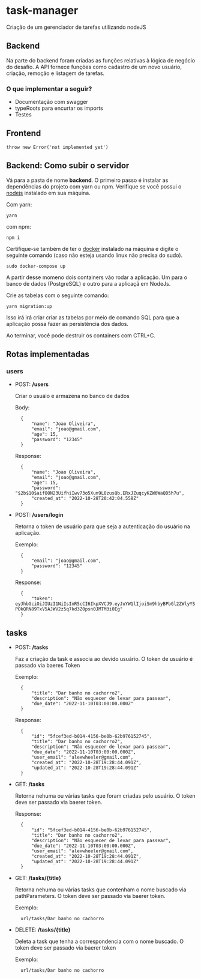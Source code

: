 # task-manager

Criação de um gerenciador de tarefas utilizando nodeJS

## Backend

Na parte do backend foram criadas as funções relativas à lógica de negócio do desafio. A API fornece funções como cadastro de um novo usuário, criação, remoção e listagem de tarefas.

### O que implementar a seguir?

- Documentação com swagger
- typeRoots para encurtar os imports
- Testes

## Frontend

    throw new Error('not implemented yet')

## Backend: Como subir o servidor

Vá para a pasta de nome **backend**. O primeiro passo é instalar as dependências do projeto com yarn ou npm. Verifique se você possui o [nodejs](https://nodejs.org/en/) instalado em sua máquina.

Com yarn:

    yarn

com npm:

    npm i

Certifique-se também de ter o [docker](https://www.docker.com/) instalado na máquina e digite o seguinte comando (caso não esteja usando linux não precisa do sudo).

    sudo docker-compose up

A partir desse momeno dois containers vão rodar a aplicação. Um para o banco de dados (PostgreSQL) e outro para a aplicaçã em NodeJs.

Crie as tabelas com o seguinte comando:

    yarn migration:up

Isso irá irá criar criar as tabelas por meio de comando SQL para que a aplicação possa fazer as persistência dos dados.

Ao terminar, você pode destruir os containers com CTRL+C.

## Rotas implementadas

### users

- POST: **/users**

  Criar o usuáio e armazena no banco de dados

  Body:

        {
            "name": "Joao Oliveira",
            "email": "joao@gmail.com",
            "age": 15,
            "password": "12345"
        }

  Response:

        {
            "name": "Joao Oliveira",
            "email": "joao@gmail.com",
            "age": 15,
            "password": "$2b$10$aifOON23UifhiIwv73o5Xun9L0zusQb.ERxJZuqcyKZW6WaQD5h7u",
            "created_at": "2022-10-28T20:42:04.558Z"
        }

- POST: **/users/login**

  Retorna o token de usuário para que seja a autenticação do usuário na aplicação.

  Exemplo:

        {
            "email": "joao@gmail.com",
            "password": "12345"
        }

  Response:

        {
            "token": eyJhbGciOiJIUzI1NiIsInR5cCI6IkpXVCJ9.eyJuYW1lIjoiSm9hbyBPbGl2ZWlyYSIsImVtYWlsIjoiYWxleHdoZWVsZXJAZ21haWwuY29tIiwiaWF0IjoxNjY2OTg0MTk5LCJleHAiOjE2NjY5ODc3OTl9.wVA-POkQRN89TxV5AJWV2z5q7kd3Z0psn0JMTM3i0Eg"
        }

## tasks

- POST: **/tasks**

  Faz a criação da task e associa ao devido usuário. O token de usuário é passado via baeres Token

  Exemplo:

        {
            "title": "Dar banho no cachorro2",
            "description": "Não esquecer de levar para passear",
            "due_date": "2022-11-10T03:00:00.000Z"
        }

  Response:

        {
            "id": "5fcef3ed-b014-4156-be0b-62b976152745",
            "title": "Dar banho no cachorro2",
            "description": "Não esquecer de levar para passear",
            "due_date": "2022-11-10T03:00:00.000Z",
            "user_email": "alexwheeler@gmail.com",
            "created_at": "2022-10-28T19:28:44.091Z",
            "updated_at": "2022-10-28T19:28:44.091Z"
        }

- GET: **/tasks**

  Retorna nehuma ou várias tasks que foram criadas pelo usuário. O token deve ser passado via baerer token.

  Response:

        {
            "id": "5fcef3ed-b014-4156-be0b-62b976152745",
            "title": "Dar banho no cachorro2",
            "description": "Não esquecer de levar para passear",
            "due_date": "2022-11-10T03:00:00.000Z",
            "user_email": "alexwheeler@gmail.com",
            "created_at": "2022-10-28T19:28:44.091Z",
            "updated_at": "2022-10-28T19:28:44.091Z"
        }

- GET: **/tasks/{title}**

  Retorna nehuma ou várias tasks que contenham o nome buscado via pathParameters. O token deve ser passado via baerer token.

  Exemplo:

        url/tasks/Dar banho no cachorro

- DELETE: **/tasks/{title}**

  Deleta a task que tenha a correspondencia com o nome buscado. O token deve ser passado via baerer token

  Exemplo:

        url/tasks/Dar banho no cachorro
